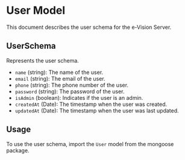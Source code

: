 # User Model

This document describes the user schema for the e-Vision Server.

## UserSchema

Represents the user schema.

- `name` (string): The name of the user.
- `email` (string): The email of the user.
- `phone` (string): The phone number of the user.
- `password` (string): The password of the user.
- `isAdmin` (boolean): Indicates if the user is an admin.
- `createdAt` (Date): The timestamp when the user was created.
- `updatedAt` (Date): The timestamp when the user was last updated.

## Usage

To use the user schema, import the `User` model from the mongoose package.
